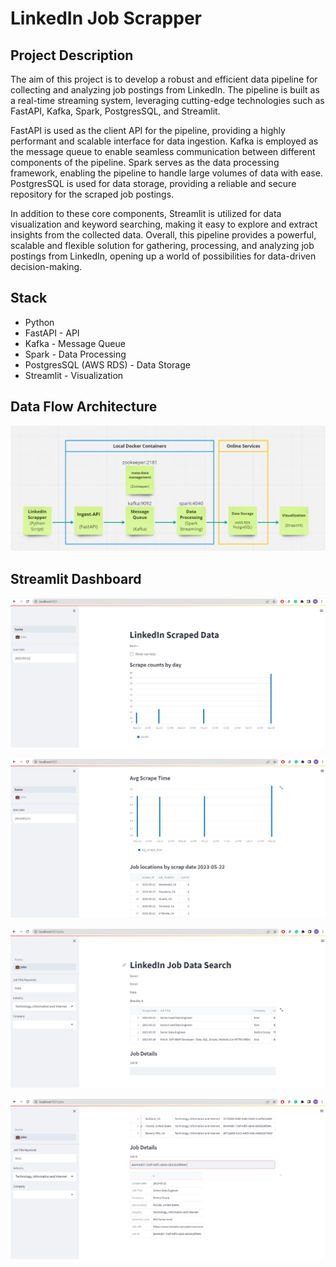# LinkedIn Job Scrapper

## Project Description

The aim of this project is to develop a robust and efficient data pipeline for collecting and analyzing job postings
from LinkedIn. The pipeline is built as a real-time streaming system, leveraging cutting-edge technologies such as
FastAPI, Kafka, Spark, PostgresSQL, and Streamlit.

FastAPI is used as the client API for the pipeline, providing a highly performant and scalable interface for data
ingestion. Kafka is employed as the message queue to enable seamless communication between different components of the
pipeline. Spark serves as the data processing framework, enabling the pipeline to handle large volumes of data with
ease. PostgresSQL is used for data storage, providing a reliable and secure repository for the scraped job postings.

In addition to these core components, Streamlit is utilized for data visualization and keyword searching, making it easy
to explore and extract insights from the collected data. Overall, this pipeline provides a powerful, scalable and
flexible solution for gathering, processing, and analyzing job postings from LinkedIn, opening up a world of
possibilities for data-driven decision-making.

## Stack

* Python
* FastAPI - API
* Kafka - Message Queue
* Spark - Data Processing
* PostgresSQL (AWS RDS) - Data Storage
* Streamlit - Visualization


## Data Flow Architecture

![Alt text](photos/StreamArquitechtureLinkedIn.png?raw=true "Data Flow Architecture")

## Streamlit Dashboard

![Alt text](photos/Streamlit_home_1.png?raw=true "Streamlit_home_1")

![Alt text](photos/Streamlit_home_2.png?raw=true "Streamlit_home_2")

![Alt text](photos/Streamlit_jobs_1.png?raw=true "Streamlit_jobs_1")

![Alt text](photos/Streamlit_jobs_2.png?raw=true "Streamlit_jobs_2")



